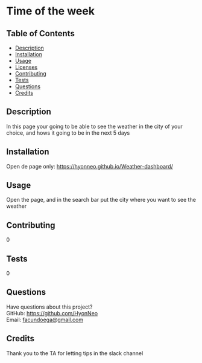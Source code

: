 # Time of the week
  
  ## Table of Contents
  * [Description](#description)
  * [Installation](#installation)
  * [Usage](#usage)
  * [Licenses](#licenses)
  * [Contributing](#contributing)
  * [Tests](#tests)
  * [Questions](#questions)
  * [Credits](#credits)
  ## Description
  In this page your going to be able to see the weather in the city of your choice, and hows it going to be in the next 5 days
  ## Installation
  Open de page only:
  https://hyonneo.github.io/Weather-dashboard/
  ## Usage
  Open the page, and in the search bar put the city where you want to see the weather
  
  ## Contributing
  0
  ## Tests
  0
  ## Questions
  Have questions about this project?  
  GitHub: https://github.com/HyonNeo  
  Email: facundoega@gmail.com
  ## Credits
  Thank you to the TA for letting tips in the slack channel